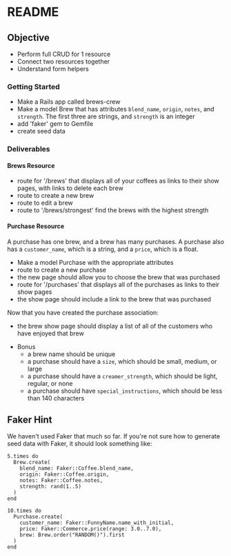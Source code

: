 # README

## Objective

* Perform full CRUD for 1 resource
* Connect two resources together
* Understand form helpers

### Getting Started

* Make a Rails app called brews-crew
* Make a model Brew that has attributes `blend_name`, `origin`, `notes`, and `strength`.  The first three are strings, and `strength` is an integer
* add 'faker' gem to Gemfile
* create seed data

### Deliverables

#### Brews Resource

* route for '/brews' that displays all of your coffees as links to their show pages, with links to delete each brew
* route to create a new brew
* route to edit a brew
* route to '/brews/strongest' find the brews with the highest strength

#### Purchase Resource

A purchase has one brew, and a brew has many purchases.  A purchase also has a `customer_name`, which is a string, and a `price`, which is a float.

* Make a model Purchase with the appropriate attributes
* route to create a new purchase
* the new page should allow you to choose the brew that was purchased
* route for '/purchases' that displays all of the purchases as links to their show pages
* the show page should include a link to the brew that was purchased

Now that you have created the purchase association:
* the brew show page should display a list of all of the customers who have enjoyed that brew

- Bonus
  * a brew name should be unique
  * a purchase should have a `size`, which should be small, medium, or large
  * a purchase should have a `creamer_strength`, which should be light, regular, or none
  * a purchase should have `special_instructions`, which should be less than 140 characters

## Faker Hint

We haven't used Faker that much so far.  If you're not sure how to generate seed data with Faker, it should look something like:
```
5.times do
  Brew.create(
    blend_name: Faker::Coffee.blend_name,
    origin: Faker::Coffee.origin,
    notes: Faker::Coffee.notes,
    strength: rand(1..5)
  )
end

10.times do
  Purchase.create(
    customer_name: Faker::FunnyName.name_with_initial,
    price: Faker::Commerce.price(range: 3.0..7.0),
    brew: Brew.order("RANDOM()").first
  )
end
```
